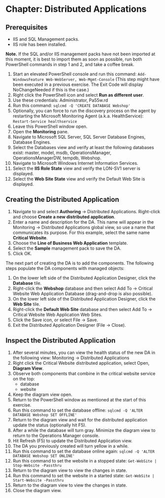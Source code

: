 # Chapter: Distributed Applications


## Prerequisites
- IIS and SQL Management packs.
- IIS role has been installed.


**Note.** If the SQL and/or IIS management packs have not been imported at this moment, it is best to import them as soon as possible, run both PowerShell commands in step 1 and 2, and take a coffee break.


1. Start an elevated PowerShell console and run this command: ```Add-WindowsFeature Web-WebServer, Web-Mgmt-Console``` (This step might have been executed in a previous exercise. The Exit Code will display NoChangeNeeded if this is the case.)
1. Right click the PowerShell icon and select **Run as different user**.
1. Use these credentials: Administrator, Pa55w.rd
1. Run this command: ```sqlcmd -Q 'CREATE DATABASE Webshop'```
1. Optionally, you can force to run the discovery process on the agent by restarting the Microsoft Monitoring Agent (a.k.a. HealthService): ```Restart-Service healthservice```
1. Leave this PowerShell window open.
1. Open the **Monitoring** pane.
1. Navigate to Microsoft SQL Server, SQL Server Database Engines, Database Engines.
1. Select the Databases view and verify at least the following databases exist: master, model, msdb, OperationsManager, OperationsManagerDW, tempdb, Webshop.
1. Navigate to Microsoft Windows Internet Information Services.
1. Select the **IIS Role State** view and verify the LON-SV1 server is displayed.
1. Select the **Web Site State** view and verify the Default Web Site is displayed.


## Creating the Distributed Application
1. Navigate to and select **Authoring** -> Distributed Applications. Right-click and choose **Create a new distributed application**.
1. Enter a name and description for the DA. This name will appear in the Monitoring -> Distributed Applications global view, so use a name that communicates its purpose. For this example, select the same name **Critical Website**.
1. Choose the **Line of Business Web Application** template.
1. Select the **Sample** management pack to save the DA.
1. Click OK.


The next part of creating the DA is to add the components. The following steps populate the DA components with managed objects:
1. On the lower left side of the Distributed Application Designer, click the **Database** tile.
1. Right-click the **Webshop** database and then select Add To -> Critical Website Web Application Database (drag-and-drop is also possible).
1. On the lower left side of the Distributed Application Designer, click the **Web Site** tile.
1. Right-click the **Default Web Site** database and then select Add To -> Critical Website Web Application Web Sites.
1. Click the Save icon, or select File -> Save.
1. Exit the Distributed Application Designer (File -> Close).


## Inspect the Distributed Application
1. After several minutes, you can view the health status of the new DA in the following view: Monitoring -> Distributed Applications
1. Right click the Critical Website distributed application, select Open, **Diagram View**.
1. Observe both components that combine in the critical website service on the top:
    - database
    - website
1. Keep the diagram view open.
1. Return to the PowerShell window as mentioned at the start of this exercise.
1. Run this command to set the database offline: ```sqlcmd -Q 'ALTER DATABASE Webshop SET OFFLINE'```
1. Return to the diagram view and wait for the distributed application update the status (optionally hit F5).
1. After a while the database will turn gray. Minimize the diagram view to return to the Operations Manager console.
1. Hit Refresh (F5) to update the Distributed Application view. 
1. The DA you previously created will turn yellow in a while.
1. Run this command to set the database online again: ```sqlcmd -Q 'ALTER DATABASE Webshop SET ONLINE'```
1. Run this command to set the website in a stopped state: ```Get-WebSite | Stop-Website -Passthru```
1. Return to the diagram view to view the changes in state.
1. Run this command to set the website in a started state: ```Get-WebSite | Start-Website -Passthru```
1. Return to the diagram view to view the changes in state.
1. Close the diagram view.
